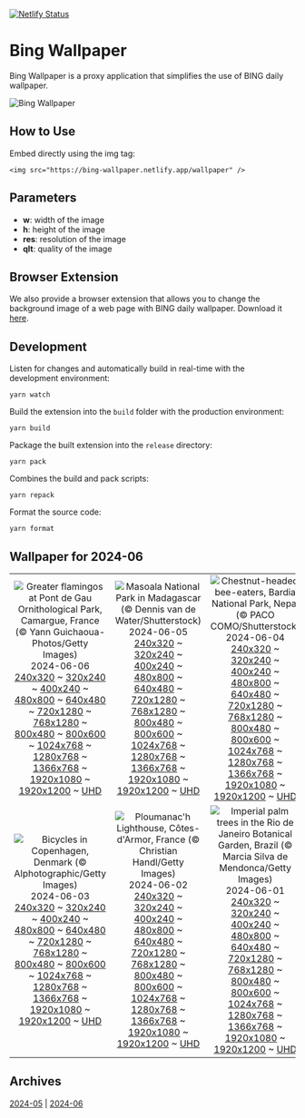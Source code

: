 [![Netlify Status](https://api.netlify.com/api/v1/badges/65b1ff01-580c-4c31-972b-5e0ab2d51260/deploy-status)](https://app.netlify.com/sites/bing-wallpaper/deploys)

# Bing Wallpaper

Bing Wallpaper is a proxy application that simplifies the use of BING daily wallpaper.

![Bing Wallpaper](https://bing-wallpaper.netlify.app/wallpaper)

## How to Use

Embed directly using the img tag:

```
<img src="https://bing-wallpaper.netlify.app/wallpaper" />
```

## Parameters

- **w**: width of the image
- **h**: height of the image
- **res**: resolution of the image
- **qlt**: quality of the image

## Browser Extension

We also provide a browser extension that allows you to change the background image of a web page with BING daily wallpaper. Download it [here](https://github.com/antiheroguy/bing-wallpaper/releases).

## Development

Listen for changes and automatically build in real-time with the development environment:

```
yarn watch
```

Build the extension into the `build` folder with the production environment:

```
yarn build
```

Package the built extension into the `release` directory:

```
yarn pack
```

Combines the build and pack scripts:

```
yarn repack
```

Format the source code:

```
yarn format
```

## Wallpaper for 2024-06
|      |      |      |
| :----: | :----: | :----: |
|![Greater flamingos at Pont de Gau Ornithological Park, Camargue, France (© Yann Guichaoua-Photos/Getty Images)](https://www.bing.com/th?id=OHR.CamargueFlamingos_ROW7729058337_320x240.jpg)<br />2024-06-06<br />[240x320](https://www.bing.com/th?id=OHR.CamargueFlamingos_ROW7729058337_240x320.jpg) ~ [320x240](https://www.bing.com/th?id=OHR.CamargueFlamingos_ROW7729058337_320x240.jpg) ~ [400x240](https://www.bing.com/th?id=OHR.CamargueFlamingos_ROW7729058337_400x240.jpg) ~ [480x800](https://www.bing.com/th?id=OHR.CamargueFlamingos_ROW7729058337_480x800.jpg) ~ [640x480](https://www.bing.com/th?id=OHR.CamargueFlamingos_ROW7729058337_640x480.jpg) ~ [720x1280](https://www.bing.com/th?id=OHR.CamargueFlamingos_ROW7729058337_720x1280.jpg) ~ [768x1280](https://www.bing.com/th?id=OHR.CamargueFlamingos_ROW7729058337_768x1280.jpg) ~ [800x480](https://www.bing.com/th?id=OHR.CamargueFlamingos_ROW7729058337_800x480.jpg) ~ [800x600](https://www.bing.com/th?id=OHR.CamargueFlamingos_ROW7729058337_800x600.jpg) ~ [1024x768](https://www.bing.com/th?id=OHR.CamargueFlamingos_ROW7729058337_1024x768.jpg) ~ [1280x768](https://www.bing.com/th?id=OHR.CamargueFlamingos_ROW7729058337_1280x768.jpg) ~ [1366x768](https://www.bing.com/th?id=OHR.CamargueFlamingos_ROW7729058337_1366x768.jpg) ~ [1920x1080](https://www.bing.com/th?id=OHR.CamargueFlamingos_ROW7729058337_1920x1080.jpg) ~ [1920x1200](https://www.bing.com/th?id=OHR.CamargueFlamingos_ROW7729058337_1920x1200.jpg) ~ [UHD](https://www.bing.com/th?id=OHR.CamargueFlamingos_ROW7729058337_UHD.jpg)|![Masoala National Park in Madagascar (© Dennis van de Water/Shutterstock)](https://www.bing.com/th?id=OHR.MadagascarRiver_ROW7537069728_320x240.jpg)<br />2024-06-05<br />[240x320](https://www.bing.com/th?id=OHR.MadagascarRiver_ROW7537069728_240x320.jpg) ~ [320x240](https://www.bing.com/th?id=OHR.MadagascarRiver_ROW7537069728_320x240.jpg) ~ [400x240](https://www.bing.com/th?id=OHR.MadagascarRiver_ROW7537069728_400x240.jpg) ~ [480x800](https://www.bing.com/th?id=OHR.MadagascarRiver_ROW7537069728_480x800.jpg) ~ [640x480](https://www.bing.com/th?id=OHR.MadagascarRiver_ROW7537069728_640x480.jpg) ~ [720x1280](https://www.bing.com/th?id=OHR.MadagascarRiver_ROW7537069728_720x1280.jpg) ~ [768x1280](https://www.bing.com/th?id=OHR.MadagascarRiver_ROW7537069728_768x1280.jpg) ~ [800x480](https://www.bing.com/th?id=OHR.MadagascarRiver_ROW7537069728_800x480.jpg) ~ [800x600](https://www.bing.com/th?id=OHR.MadagascarRiver_ROW7537069728_800x600.jpg) ~ [1024x768](https://www.bing.com/th?id=OHR.MadagascarRiver_ROW7537069728_1024x768.jpg) ~ [1280x768](https://www.bing.com/th?id=OHR.MadagascarRiver_ROW7537069728_1280x768.jpg) ~ [1366x768](https://www.bing.com/th?id=OHR.MadagascarRiver_ROW7537069728_1366x768.jpg) ~ [1920x1080](https://www.bing.com/th?id=OHR.MadagascarRiver_ROW7537069728_1920x1080.jpg) ~ [1920x1200](https://www.bing.com/th?id=OHR.MadagascarRiver_ROW7537069728_1920x1200.jpg) ~ [UHD](https://www.bing.com/th?id=OHR.MadagascarRiver_ROW7537069728_UHD.jpg)|![Chestnut-headed bee-eaters, Bardia National Park, Nepal (© PACO COMO/Shutterstock)](https://www.bing.com/th?id=OHR.ChestnutBeeEater_ROW7342338865_320x240.jpg)<br />2024-06-04<br />[240x320](https://www.bing.com/th?id=OHR.ChestnutBeeEater_ROW7342338865_240x320.jpg) ~ [320x240](https://www.bing.com/th?id=OHR.ChestnutBeeEater_ROW7342338865_320x240.jpg) ~ [400x240](https://www.bing.com/th?id=OHR.ChestnutBeeEater_ROW7342338865_400x240.jpg) ~ [480x800](https://www.bing.com/th?id=OHR.ChestnutBeeEater_ROW7342338865_480x800.jpg) ~ [640x480](https://www.bing.com/th?id=OHR.ChestnutBeeEater_ROW7342338865_640x480.jpg) ~ [720x1280](https://www.bing.com/th?id=OHR.ChestnutBeeEater_ROW7342338865_720x1280.jpg) ~ [768x1280](https://www.bing.com/th?id=OHR.ChestnutBeeEater_ROW7342338865_768x1280.jpg) ~ [800x480](https://www.bing.com/th?id=OHR.ChestnutBeeEater_ROW7342338865_800x480.jpg) ~ [800x600](https://www.bing.com/th?id=OHR.ChestnutBeeEater_ROW7342338865_800x600.jpg) ~ [1024x768](https://www.bing.com/th?id=OHR.ChestnutBeeEater_ROW7342338865_1024x768.jpg) ~ [1280x768](https://www.bing.com/th?id=OHR.ChestnutBeeEater_ROW7342338865_1280x768.jpg) ~ [1366x768](https://www.bing.com/th?id=OHR.ChestnutBeeEater_ROW7342338865_1366x768.jpg) ~ [1920x1080](https://www.bing.com/th?id=OHR.ChestnutBeeEater_ROW7342338865_1920x1080.jpg) ~ [1920x1200](https://www.bing.com/th?id=OHR.ChestnutBeeEater_ROW7342338865_1920x1200.jpg) ~ [UHD](https://www.bing.com/th?id=OHR.ChestnutBeeEater_ROW7342338865_UHD.jpg)|
|![Bicycles in Copenhagen, Denmark (© Alphotographic/Getty Images)](https://www.bing.com/th?id=OHR.CopenhagenBicycles_ROW7187318932_320x240.jpg)<br />2024-06-03<br />[240x320](https://www.bing.com/th?id=OHR.CopenhagenBicycles_ROW7187318932_240x320.jpg) ~ [320x240](https://www.bing.com/th?id=OHR.CopenhagenBicycles_ROW7187318932_320x240.jpg) ~ [400x240](https://www.bing.com/th?id=OHR.CopenhagenBicycles_ROW7187318932_400x240.jpg) ~ [480x800](https://www.bing.com/th?id=OHR.CopenhagenBicycles_ROW7187318932_480x800.jpg) ~ [640x480](https://www.bing.com/th?id=OHR.CopenhagenBicycles_ROW7187318932_640x480.jpg) ~ [720x1280](https://www.bing.com/th?id=OHR.CopenhagenBicycles_ROW7187318932_720x1280.jpg) ~ [768x1280](https://www.bing.com/th?id=OHR.CopenhagenBicycles_ROW7187318932_768x1280.jpg) ~ [800x480](https://www.bing.com/th?id=OHR.CopenhagenBicycles_ROW7187318932_800x480.jpg) ~ [800x600](https://www.bing.com/th?id=OHR.CopenhagenBicycles_ROW7187318932_800x600.jpg) ~ [1024x768](https://www.bing.com/th?id=OHR.CopenhagenBicycles_ROW7187318932_1024x768.jpg) ~ [1280x768](https://www.bing.com/th?id=OHR.CopenhagenBicycles_ROW7187318932_1280x768.jpg) ~ [1366x768](https://www.bing.com/th?id=OHR.CopenhagenBicycles_ROW7187318932_1366x768.jpg) ~ [1920x1080](https://www.bing.com/th?id=OHR.CopenhagenBicycles_ROW7187318932_1920x1080.jpg) ~ [1920x1200](https://www.bing.com/th?id=OHR.CopenhagenBicycles_ROW7187318932_1920x1200.jpg) ~ [UHD](https://www.bing.com/th?id=OHR.CopenhagenBicycles_ROW7187318932_UHD.jpg)|![Ploumanac'h Lighthouse, Côtes-d'Armor, France (© Christian Handl/Getty Images)](https://www.bing.com/th?id=OHR.MenRuz_ROW6978713406_320x240.jpg)<br />2024-06-02<br />[240x320](https://www.bing.com/th?id=OHR.MenRuz_ROW6978713406_240x320.jpg) ~ [320x240](https://www.bing.com/th?id=OHR.MenRuz_ROW6978713406_320x240.jpg) ~ [400x240](https://www.bing.com/th?id=OHR.MenRuz_ROW6978713406_400x240.jpg) ~ [480x800](https://www.bing.com/th?id=OHR.MenRuz_ROW6978713406_480x800.jpg) ~ [640x480](https://www.bing.com/th?id=OHR.MenRuz_ROW6978713406_640x480.jpg) ~ [720x1280](https://www.bing.com/th?id=OHR.MenRuz_ROW6978713406_720x1280.jpg) ~ [768x1280](https://www.bing.com/th?id=OHR.MenRuz_ROW6978713406_768x1280.jpg) ~ [800x480](https://www.bing.com/th?id=OHR.MenRuz_ROW6978713406_800x480.jpg) ~ [800x600](https://www.bing.com/th?id=OHR.MenRuz_ROW6978713406_800x600.jpg) ~ [1024x768](https://www.bing.com/th?id=OHR.MenRuz_ROW6978713406_1024x768.jpg) ~ [1280x768](https://www.bing.com/th?id=OHR.MenRuz_ROW6978713406_1280x768.jpg) ~ [1366x768](https://www.bing.com/th?id=OHR.MenRuz_ROW6978713406_1366x768.jpg) ~ [1920x1080](https://www.bing.com/th?id=OHR.MenRuz_ROW6978713406_1920x1080.jpg) ~ [1920x1200](https://www.bing.com/th?id=OHR.MenRuz_ROW6978713406_1920x1200.jpg) ~ [UHD](https://www.bing.com/th?id=OHR.MenRuz_ROW6978713406_UHD.jpg)|![Imperial palm trees in the Rio de Janeiro Botanical Garden, Brazil (© Marcia Silva de Mendonca/Getty Images)](https://www.bing.com/th?id=OHR.CancaoDoExilio_ROW1763279159_320x240.jpg)<br />2024-06-01<br />[240x320](https://www.bing.com/th?id=OHR.CancaoDoExilio_ROW1763279159_240x320.jpg) ~ [320x240](https://www.bing.com/th?id=OHR.CancaoDoExilio_ROW1763279159_320x240.jpg) ~ [400x240](https://www.bing.com/th?id=OHR.CancaoDoExilio_ROW1763279159_400x240.jpg) ~ [480x800](https://www.bing.com/th?id=OHR.CancaoDoExilio_ROW1763279159_480x800.jpg) ~ [640x480](https://www.bing.com/th?id=OHR.CancaoDoExilio_ROW1763279159_640x480.jpg) ~ [720x1280](https://www.bing.com/th?id=OHR.CancaoDoExilio_ROW1763279159_720x1280.jpg) ~ [768x1280](https://www.bing.com/th?id=OHR.CancaoDoExilio_ROW1763279159_768x1280.jpg) ~ [800x480](https://www.bing.com/th?id=OHR.CancaoDoExilio_ROW1763279159_800x480.jpg) ~ [800x600](https://www.bing.com/th?id=OHR.CancaoDoExilio_ROW1763279159_800x600.jpg) ~ [1024x768](https://www.bing.com/th?id=OHR.CancaoDoExilio_ROW1763279159_1024x768.jpg) ~ [1280x768](https://www.bing.com/th?id=OHR.CancaoDoExilio_ROW1763279159_1280x768.jpg) ~ [1366x768](https://www.bing.com/th?id=OHR.CancaoDoExilio_ROW1763279159_1366x768.jpg) ~ [1920x1080](https://www.bing.com/th?id=OHR.CancaoDoExilio_ROW1763279159_1920x1080.jpg) ~ [1920x1200](https://www.bing.com/th?id=OHR.CancaoDoExilio_ROW1763279159_1920x1200.jpg) ~ [UHD](https://www.bing.com/th?id=OHR.CancaoDoExilio_ROW1763279159_UHD.jpg)|

## Archives
[2024-05](/archives/2024-05/) | [2024-06](/archives/2024-06/)
